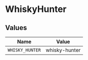 # WhiskyHunter


## Values

| Name            | Value           |
| --------------- | --------------- |
| `WHISKY_HUNTER` | whisky-hunter   |